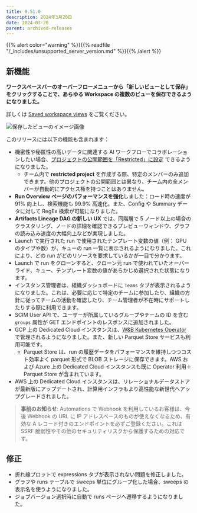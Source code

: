 ```yaml
---
title: 0.51.0
description: 2024年3月20日
date: 2024-03-20
parent: archived-releases
---
```


{{% alert color="warning" %}}{{% readfile "/_includes/unsupported_server_version.md" %}}{{% /alert %}}

## 新機能

**ワークスペースバーのオーバーフローメニューから「新しいビューとして保存」をクリックすることで、あらゆる Workspace の複数のビューを保存できるようになりました。**

詳しくは [Saved workspace views](https://docs.wandb.ai/guides/app/pages/workspaces#create-saved-workspace-views) をご覧ください。

![保存したビューのイメージ画像](https://github.com/wandb/server/assets/7208315/862a36ac-8ce4-49e7-8677-d87d54ab1e54)

このリリースには以下の機能も含まれます：
* 機密性や秘匿性の高いデータに関連する AI ワークフローでコラボレーションしたい場合、[プロジェクトの公開範囲を「Restricted」に設定](https://docs.wandb.ai/guides/hosting/iam/access-management/restricted-projects/) できるようになりました。
    * チーム内で **restricted project** を作成する際、特定のメンバーのみ追加できます。他のプロジェクトの公開範囲とは異なり、チーム内の全メンバーが自動的にアクセス権を持つことはありません。
* **Run Overview ページのパフォーマンスを強化**しました：ロード時の速度が 91% 向上し、検索機能も 99.9% 高速化。また、Config や Summary データに対して RegEx 検索が可能になりました。
* **Artifacts Lineage DAG の新しい UX** では、同階層で 5 ノード以上の場合のクラスタリング、ノードの詳細を確認できるプレビューウィンドウ、グラフの読み込み速度の大幅向上などが実現しました。
* Launch で実行された run で使用されたテンプレート変数の値（例： GPU のタイプや数）が、キューの run 一覧に表示されるようになりました。これにより、どの run がどのリソースを要求しているかが一目で分かります。
* Launch で run をクローンすると、クローン元 run で使われていたオーバーライド、キュー、テンプレート変数の値があらかじめ選択された状態になります。
* インスタンス管理者は、組織ダッシュボードに `Teams` タブが表示されるようになりました。これは、必要に応じて特定のチームに参加したり、組織の方針に従ってチームの活動を確認したり、チーム管理者が不在時にサポートしたりする際に利用できます。
* SCIM User API で、ユーザーが所属しているグループやチームの ID を含む `groups` 属性が GET エンドポイントのレスポンスに追加されました。
* GCP 上の Dedicated Cloud インスタンスは、[W&B Kubernetes Operator](https://docs.wandb.ai/guides/hosting/operator/) で管理されるようになりました。また、新しい Parquet Store サービスも利用可能です。
    * Parquet Store は、run の履歴データをパフォーマンスを維持しつつコスト効率よく parquet 形式で BLOB ストレージに保存できます。AWS および Azure 上の Dedicated Cloud インスタンスも既に Operator 利用＋ Parquet Store が含まれています。
* AWS 上の Dedicated Cloud インスタンスは、リレーショナルデータストアが最新版にアップデートされ、計算用インフラもより高性能な新世代へアップグレードされました。

> **事前のお知らせ**: Automations で Webhook を利用しているお客様は、今後 Webhook の URL に IP アドレスベースのものが使えなくなるため、有効な A レコード付きのエンドポイントを必ずご登録ください。これは SSRF 脆弱性やその他のセキュリティリスクから保護するための対応です。

## 修正

* 折れ線プロットで expressions タブが表示されない問題を修正しました。
* グラフや runs テーブルで sweeps 単位にグループ化した場合、sweeps の表示名を使うようになりました。
* ジョブバージョン選択時に自動で runs ページへ遷移するようになりました。